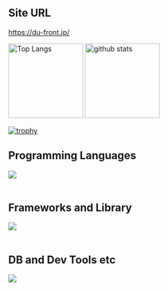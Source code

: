 ## Site URL
https://du-front.jp/


<p align="left"> 
  <img alt="Top Langs" height="150px" src="https://github-readme-stats.vercel.app/api/top-langs/?username=uchi-lowlow&layout=compact&count_private=true&show_icons=true&theme=onedark" />
  <img alt="github stats" height="150px" src="https://github-readme-stats.vercel.app/api?username=uchi-lowlow&count_private=true&show_icons=true&show_icons=true&theme=onedark" />
</p>

[![trophy](https://github-profile-trophy.vercel.app/?username=uchi-lowlow&theme=onedark&column=7
)](https://github.com/ryo-ma/github-profile-trophy)


## Programming Languages

<img src="https://skillicons.dev/icons?i=html,css,js,php," /> <br /><br />

## Frameworks and Library

<img src="https://skillicons.dev/icons?i=wordpress" /> <br /><br />

## DB and Dev Tools etc

<img src="https://skillicons.dev/icons?i=mysql,postgresql,docker,git,github,vscode,figma" /> <br /><br />
